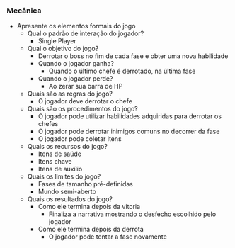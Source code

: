 ### Mecânica

- Apresente os elementos formais do jogo
    - Qual o padrão de interação do jogador?
        - Single Player
    - Qual o objetivo do jogo?
        - Derrotar o boss no fim de cada fase e obter uma nova habilidade  
        - Quando o jogador ganha?
            - Quando o último chefe é derrotado, na última fase     
        - Quando o jogador perde?
            - Ao zerar sua barra de HP      
    - Quais são as regras do jogo?
        - O jogador deve derrotar o chefe 
    - Quais são os procedimentos do jogo?
        - O jogador pode utilizar habilidades adquiridas para derrotar os chefes
        - O jogador pode derrotar inimigos comuns no decorrer da fase
        - O jogador pode coletar itens 
    - Quais os recursos do jogo?
        - Itens de saúde
        - Itens chave
        - Itens de auxílio
    - Quais os limites do jogo?
        - Fases de tamanho pré-definidas
        - Mundo semi-aberto
    - Quais os resultados do jogo?
        - Como ele termina depois da vitoria
          - Finaliza a narrativa mostrando o desfecho escolhido pelo jogador
        - Como ele termina depois da derrota
          - O jogador pode tentar a fase novamente

